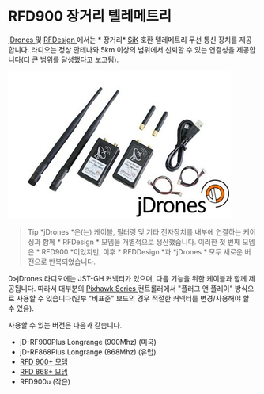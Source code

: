 # RFD900 장거리 텔레메트리

[jDrones ](http://store.jDrones.com) 및 [ RFDesign ](http://rfdesign.com.au/)에서는 * 장거리* [ SiK](../telemetry/sik_radio.md) 호환 텔레메트리 무선 통신 장치를 제공합니다. 라디오는 정상 안테나와 5km 이상의 범위에서 신뢰할 수 있는 연결성을 제공합니다(더 큰 범위를 달성했다고 보고됨).

![jDrones 장거리 텔레메트리](../../assets/hardware/telemetry/jdrones_long_range_uav_telemetry_rf900set02_2.jpg)

> Tip </strong> *jDrones *은(는) 케이블, 필터링 및 기타 전자장치를 내부에 연결하는 케이싱과 함께 * RFDesign * 모뎀을 개별적으로 생산했습니다. 이러한 첫 번째 모뎀은 * RFD900 *이었지만, 이후 * RFDDesign *과 *jDrones * 모두 새로운 버전으로 반복되었습니다.

0>jDrones </em> 라디오에는 JST-GH 커넥터가 있으며, 다음 기능을 위한 케이블과 함께 제공됩니다. 따라서 대부분의 [ Pixhawk Series ](../flight_controller/pixhawk_series.md) 컨트롤러에서 "플러그 앤 플레이" 방식으로 사용할 수 있습니다(일부 "비표준" 보드의 경우 적절한 커넥터를 변경/사용해야 할 수 있음).

사용할 수 있는 버전은 다음과 같습니다.

* jD-RF900Plus Longrange (900Mhz)</a> (미국)
* jD-RF868Plus Longrange (868Mhz)</a> (유럽)
* [RFD 900+ 모뎀](http://store.rfdesign.com.au/rfd-900p-modem/)
* [RFD 868+ 모뎀](http://store.rfdesign.com.au/rfd-868-modem/)
* RFD900u</a> \(작은\)